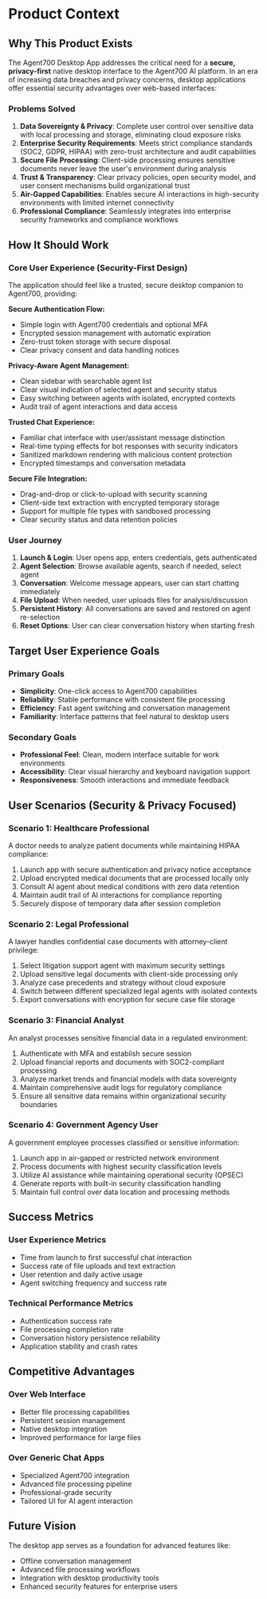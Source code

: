 # Product Context

## Why This Product Exists

The Agent700 Desktop App addresses the critical need for a **secure, privacy-first** native desktop interface to the Agent700 AI platform. In an era of increasing data breaches and privacy concerns, desktop applications offer essential security advantages over web-based interfaces:

### Problems Solved
1. **Data Sovereignty & Privacy**: Complete user control over sensitive data with local processing and storage, eliminating cloud exposure risks
2. **Enterprise Security Requirements**: Meets strict compliance standards (SOC2, GDPR, HIPAA) with zero-trust architecture and audit capabilities
3. **Secure File Processing**: Client-side processing ensures sensitive documents never leave the user's environment during analysis
4. **Trust & Transparency**: Clear privacy policies, open security model, and user consent mechanisms build organizational trust
5. **Air-Gapped Capabilities**: Enables secure AI interactions in high-security environments with limited internet connectivity
6. **Professional Compliance**: Seamlessly integrates into enterprise security frameworks and compliance workflows

## How It Should Work

### Core User Experience (Security-First Design)
The application should feel like a trusted, secure desktop companion to Agent700, providing:

**Secure Authentication Flow:**
- Simple login with Agent700 credentials and optional MFA
- Encrypted session management with automatic expiration
- Zero-trust token storage with secure disposal
- Clear privacy consent and data handling notices

**Privacy-Aware Agent Management:**
- Clean sidebar with searchable agent list
- Clear visual indication of selected agent and security status
- Easy switching between agents with isolated, encrypted contexts
- Audit trail of agent interactions and data access

**Trusted Chat Experience:**
- Familiar chat interface with user/assistant message distinction
- Real-time typing effects for bot responses with security indicators
- Sanitized markdown rendering with malicious content protection
- Encrypted timestamps and conversation metadata

**Secure File Integration:**
- Drag-and-drop or click-to-upload with security scanning
- Client-side text extraction with encrypted temporary storage
- Support for multiple file types with sandboxed processing
- Clear security status and data retention policies

### User Journey
1. **Launch & Login**: User opens app, enters credentials, gets authenticated
2. **Agent Selection**: Browse available agents, search if needed, select agent
3. **Conversation**: Welcome message appears, user can start chatting immediately
4. **File Upload**: When needed, user uploads files for analysis/discussion
5. **Persistent History**: All conversations are saved and restored on agent re-selection
6. **Reset Options**: User can clear conversation history when starting fresh

## Target User Experience Goals

### Primary Goals
- **Simplicity**: One-click access to Agent700 capabilities
- **Reliability**: Stable performance with consistent file processing
- **Efficiency**: Fast agent switching and conversation management
- **Familiarity**: Interface patterns that feel natural to desktop users

### Secondary Goals
- **Professional Feel**: Clean, modern interface suitable for work environments
- **Accessibility**: Clear visual hierarchy and keyboard navigation support
- **Responsiveness**: Smooth interactions and immediate feedback

## User Scenarios (Security & Privacy Focused)

### Scenario 1: Healthcare Professional
A doctor needs to analyze patient documents while maintaining HIPAA compliance:
1. Launch app with secure authentication and privacy notice acceptance
2. Upload encrypted medical documents that are processed locally only
3. Consult AI agent about medical conditions with zero data retention
4. Maintain audit trail of AI interactions for compliance reporting
5. Securely dispose of temporary data after session completion

### Scenario 2: Legal Professional
A lawyer handles confidential case documents with attorney-client privilege:
1. Select litigation support agent with maximum security settings
2. Upload sensitive legal documents with client-side processing only
3. Analyze case precedents and strategy without cloud exposure
4. Switch between different specialized legal agents with isolated contexts
5. Export conversations with encryption for secure case file storage

### Scenario 3: Financial Analyst
An analyst processes sensitive financial data in a regulated environment:
1. Authenticate with MFA and establish secure session
2. Upload financial reports and documents with SOC2-compliant processing
3. Analyze market trends and financial models with data sovereignty
4. Maintain comprehensive audit logs for regulatory compliance
5. Ensure all sensitive data remains within organizational security boundaries

### Scenario 4: Government Agency User
A government employee processes classified or sensitive information:
1. Launch app in air-gapped or restricted network environment
2. Process documents with highest security classification levels
3. Utilize AI assistance while maintaining operational security (OPSEC)
4. Generate reports with built-in security classification handling
5. Maintain full control over data location and processing methods

## Success Metrics

### User Experience Metrics
- Time from launch to first successful chat interaction
- Success rate of file uploads and text extraction
- User retention and daily active usage
- Agent switching frequency and success rate

### Technical Performance Metrics
- Authentication success rate
- File processing completion rate
- Conversation history persistence reliability
- Application stability and crash rates

## Competitive Advantages

### Over Web Interface
- Better file processing capabilities
- Persistent session management
- Native desktop integration
- Improved performance for large files

### Over Generic Chat Apps
- Specialized Agent700 integration
- Advanced file processing pipeline
- Professional-grade security
- Tailored UI for AI agent interaction

## Future Vision
The desktop app serves as a foundation for advanced features like:
- Offline conversation management
- Advanced file processing workflows
- Integration with desktop productivity tools
- Enhanced security features for enterprise users
